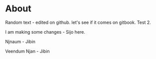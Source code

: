 # About

Random text - edited on github. let's see if it comes on gitbook. Test 2.

I am making some changes - Sijo here. 

Njnaum - Jibin

Veendum Njan - Jibin 
